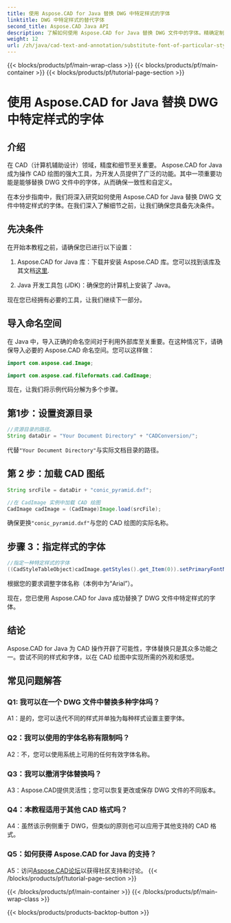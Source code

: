 ```yaml
---
title: 使用 Aspose.CAD for Java 替换 DWG 中特定样式的字体
linktitle: DWG 中特定样式的替代字体
second_title: Aspose.CAD Java API
description: 了解如何使用 Aspose.CAD for Java 替换 DWG 文件中的字体。精确定制样式的分步指南。
weight: 12
url: /zh/java/cad-text-and-annotation/substitute-font-of-particular-style-in-dwg/
---
```


{{< blocks/products/pf/main-wrap-class >}}
{{< blocks/products/pf/main-container >}}
{{< blocks/products/pf/tutorial-page-section >}}

# 使用 Aspose.CAD for Java 替换 DWG 中特定样式的字体

## 介绍

在 CAD（计算机辅助设计）领域，精度和细节至关重要。 Aspose.CAD for Java 成为操作 CAD 绘图的强大工具，为开发人员提供了广泛的功能。其中一项重要功能是能够替换 DWG 文件中的字体，从而确保一致性和自定义。

在本分步指南中，我们将深入研究如何使用 Aspose.CAD for Java 替换 DWG 文件中特定样式的字体。在我们深入了解细节之前，让我们确保您具备先决条件。

## 先决条件

在开始本教程之前，请确保您已进行以下设置：

1.  Aspose.CAD for Java 库：下载并安装 Aspose.CAD 库。您可以找到该库及其文档[这里](https://releases.aspose.com/cad/java/).

2. Java 开发工具包 (JDK)：确保您的计算机上安装了 Java。

现在您已经拥有必要的工具，让我们继续下一部分。

## 导入命名空间

在 Java 中，导入正确的命名空间对于利用外部库至关重要。在这种情况下，请确保导入必要的 Aspose.CAD 命名空间。您可以这样做：

```java
import com.aspose.cad.Image;

import com.aspose.cad.fileformats.cad.CadImage;

```

现在，让我们将示例代码分解为多个步骤。

## 第1步：设置资源目录

```java
//资源目录的路径。
String dataDir = "Your Document Directory" + "CADConversion/";
```

代替`"Your Document Directory"`与实际文档目录的路径。

## 第 2 步：加载 CAD 图纸

```java
String srcFile = dataDir + "conic_pyramid.dxf";

//在 CadImage 实例中加载 CAD 绘图
CadImage cadImage = (CadImage)Image.load(srcFile);
```

确保更换`"conic_pyramid.dxf"`与您的 CAD 绘图的实际名称。

## 步骤 3：指定样式的字体

```java
//指定一种特定样式的字体
((CadStyleTableObject)cadImage.getStyles().get_Item(0)).setPrimaryFontName("Arial");
```

根据您的要求调整字体名称（本例中为“Arial”）。

现在，您已使用 Aspose.CAD for Java 成功替换了 DWG 文件中特定样式的字体。

## 结论

Aspose.CAD for Java 为 CAD 操作开辟了可能性，字体替换只是其众多功能之一。尝试不同的样式和字体，以在 CAD 绘图中实现所需的外观和感觉。

## 常见问题解答

### Q1: 我可以在一个 DWG 文件中替换多种字体吗？

A1：是的，您可以迭代不同的样式并单独为每种样式设置主要字体。

### Q2：我可以使用的字体名称有限制吗？

A2：不，您可以使用系统上可用的任何有效字体名称。

### Q3：我可以撤消字体替换吗？

A3：Aspose.CAD提供灵活性；您可以恢复更改或保存 DWG 文件的不同版本。

### Q4：本教程适用于其他 CAD 格式吗？

A4：虽然该示例侧重于 DWG，但类似的原则也可以应用于其他支持的 CAD 格式。

### Q5：如何获得 Aspose.CAD for Java 的支持？

A5：访问[Aspose.CAD论坛](https://forum.aspose.com/c/cad/19)以获得社区支持和讨论。
{{< /blocks/products/pf/tutorial-page-section >}}

{{< /blocks/products/pf/main-container >}}
{{< /blocks/products/pf/main-wrap-class >}}

{{< blocks/products/products-backtop-button >}}
